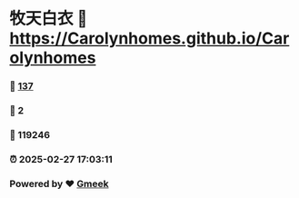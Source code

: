 # 牧天白衣 :link: https://Carolynhomes.github.io/Carolynhomes 
### :page_facing_up: [137](https://Carolynhomes.github.io/Carolynhomes/tag.html) 
### :speech_balloon: 2 
### :hibiscus: 119246 
### :alarm_clock: 2025-02-27 17:03:11 
### Powered by :heart: [Gmeek](https://github.com/Meekdai/Gmeek)
